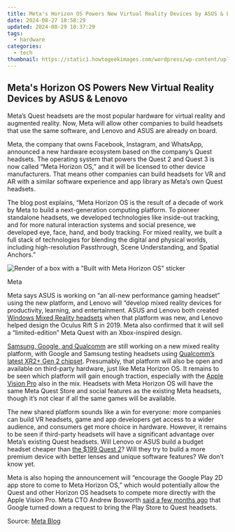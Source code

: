 ```yaml
---
title: Meta's Horizon OS Powers New Virtual Reality Devices by ASUS & Lenovo
date: 2024-08-27 18:58:29
updated: 2024-08-29 10:37:29
tags:
  - hardware
categories:
  - tech
thumbnail: https://static1.howtogeekimages.com/wordpress/wp-content/uploads/wm/2023/10/a-close-up-look-at-the-interior-lenses-of-the-quest-3-1.JPG
---
```


## Meta's Horizon OS Powers New Virtual Reality Devices by ASUS & Lenovo

Meta’s Quest headsets are the most popular hardware for virtual reality and augmented reality. Now, Meta will allow other companies to build headsets that use the same software, and Lenovo and ASUS are already on board.

 Meta, the company that owns Facebook, Instagram, and WhatsApp, announced a new hardware ecosystem based on the company’s Quest headsets. The operating system that powers the Quest 2 and Quest 3 is now called “Meta Horizon OS,” and it will be licensed to other device manufacturers. That means other companies can build headsets for VR and AR with a similar software experience and app library as Meta’s own Quest headsets.

 The blog post explains, “Meta Horizon OS is the result of a decade of work by Meta to build a next-generation computing platform. To pioneer standalone headsets, we developed technologies like inside-out tracking, and for more natural interaction systems and social presence, we developed eye, face, hand, and body tracking. For mixed reality, we built a full stack of technologies for blending the digital and physical worlds, including high-resolution Passthrough, Scene Understanding, and Spatial Anchors.”

![Render of a box with a "Built with Meta Horizon OS" sticker](https://static1.howtogeekimages.com/wordpress/wp-content/uploads/2024/04/438925457_755278050044906_778773150524739163_n.png) 

Meta

 Meta says ASUS is working on “an all-new performance gaming headset” using the new platform, and Lenovo will “develop mixed reality devices for productivity, learning, and entertainment. ASUS and Lenovo both created [Windows Mixed Reality headsets](https://some-skills.techidaily.com/new-ultimate-metaverse-vr-gear-list-top-8-choices/) when that platform was new, and Lenovo helped design the Oculus Rift S in 2019\. Meta also confirmed that it will sell a “limited-edition” Meta Quest with an Xbox-inspired design.

[Samsung, Google, and Qualcomm](https://techcrunch.com/2023/02/02/samsung-google-and-qualcomm-are-making-a-mixed-reality-platform/) are still working on a new mixed reality platform, with Google and Samsung testing headsets using [Qualcomm’s latest XR2+ Gen 2 chipset](https://instagram-video-files.techidaily.com/updated-navigating-instagram-hashtags-maximizing-post-exposure-and-engagement/). Presumably, that platform will also be open and available on third-party hardware, just like Meta Horizon OS. It remains to be seen which platform will gain enough traction, especially with the [Apple Vision Pro](https://tiktok-videos.techidaily.com/formulating-a-heartfelt-tiktok-epilogue-for-2024/) also in the mix. Headsets with Meta Horizon OS will have the same Meta Quest Store and social features as the existing Meta headsets, though it’s not clear if all the same games will be available.

 The new shared platform sounds like a win for everyone: more companies can build VR headsets, game and app developers get access to a wider audience, and consumers get more choice in hardware. However, it remains to be seen if third-party headsets will have a significant advantage over Meta’s existing Quest headsets. Will Lenovo or ASUS build a budget headset cheaper than [the $199 Quest 2](https://tech-recovery.techidaily.com/unlock-the-secrets-to-restoring-erased-chats-on-any-cellular-device/)? Will they try to build a more premium device with better lenses and unique software features? We don’t know yet.

 Meta is also hoping the announcement will “encourage the Google Play 2D app store to come to Meta Horizon OS,” which would potentially allow the Quest and other Horizon OS headsets to compete more directly with the Apple Vision Pro. Meta CTO Andrew Bosworth [said a few months ago](https://9to5google.com/2023/11/14/google-play-store-meta-quest-declined/) that Google turned down a request to bring the Play Store to Quest headsets.

 Source: [Meta Blog](https://www.meta.com/blog/quest/meta-horizon-os-open-hardware-ecosystem-asus-republic-gamers-lenovo-xbox/)

<ins class="adsbygoogle"
     style="display:block"
     data-ad-format="autorelaxed"
     data-ad-client="ca-pub-7571918770474297"
     data-ad-slot="1223367746"></ins>



<ins class="adsbygoogle"
     style="display:block"
     data-ad-client="ca-pub-7571918770474297"
     data-ad-slot="8358498916"
     data-ad-format="auto"
     data-full-width-responsive="true"></ins>
